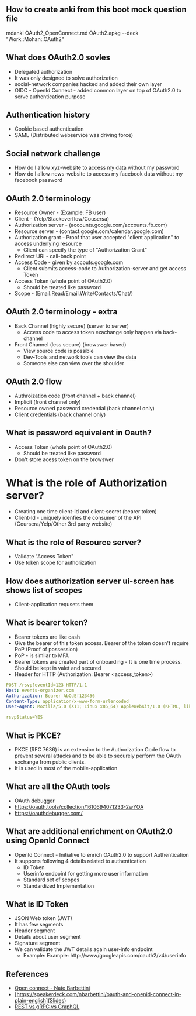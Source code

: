 ## How to create anki from this boot mock question file

mdanki OAuth2_OpenConnect.md OAuth2.apkg --deck "Work::Mohan::OAuth2"

## What does OAuth2.0 sovles

* Delegated authorization
* It was only designed to solve authorization
* social-network companies hacked and added their own layer
* OIDC - OpenId Connect - added common layer on top of OAuth2.0 to serve authentication purpose


## Authentication history

* Cookie based authentication
* SAML (Distributed webservice was driving force)

## Social network challenge

* How do I allow xyz-website to access my data without my password
* How do I allow news-website to access my facebook data without my facebook password

## OAuth 2.0 terminology

* Resource Owner - (Example: FB user)
* Client - (Yelp/Stackoverflow/Cousersa)
* Authorization server - (accounts.google.com/accounts.fb.com)
* Resource server - (contact.google.com/calendar.google.com)
* Authorization grant - Proof that user accepted "client application" to access underlying resource
  * Client can specify the type of "Authorization Grant"
* Redirect URI - call-back point
* Access Code - given by accouts.google.com
  * Client submits access-code to Authorization-server and get access Token
* Access Token (whole point of OAuth2.0)
  * Should be treated like password
* Scope - (Email.Read/Email.Write/Contacts/Chat/)

## OAuth 2.0 terminology - extra

* Back Channel (highly secure) (server to server)
  * Access code to access token exachange only happen via back-channel
* Front Channel (less secure) (browswer based)
  * View source code is possible
  * Dev-Tools and network tools can view the data
  * Someone else can view over the shoulder


## OAuth 2.0 flow

* Authroization code (front channel + back channel)
* Implicit (front channel only)
* Resource owned password credential (back channel only)
* Client credentials (back channel only)



## What is password equivalent in Oauth?

* Access Token (whole point of OAuth2.0)
  * Should be treated like password
* Don't store acess token on the browswer

# What is the role of Authorization server?

* Creating one time client-Id and client-secret (bearer token)
* Client-Id - uniquely idenfies the consumer of the API (Coursera/Yelp/Other 3rd party website)


## What is the role of Resource server?

* Validate "Access Token"
* Use token scope for authorization



## How does authorization server ui-screen has shows list of scopes

* Client-application requsets them


## What is bearer token?


* Bearer tokens are like cash
* Give the bearer of this token access. Bearer of the token doesn't require PoP (Proof of possession)
* PoP - is similar to MFA
* Bearer tokens are created part of onboarding - It is one time process. Should be kept in valet and secured
* Header for HTTP (Authorization: Bearer <access_token>)
```yaml
POST /rsvp?eventId=123 HTTP/1.1
Host: events-organizer.com
Authorization: Bearer AbCdEf123456
Content-Type: application/x-www-form-urlencoded
User-Agent: Mozilla/5.0 (X11; Linux x86_64) AppleWebKit/1.0 (KHTML, like Gecko; Gmail Actions)

rsvpStatus=YES
```

## What is PKCE?

* PKCE (RFC 7636) is an extension to the Authorization Code flow to prevent several attacks and to be able to securely perform the OAuth exchange from public clients.
* It is used in most of the mobile-application


## What are all the OAuth tools

* OAuth debugger
* https://oauth.tools/collection/1610694071233-2wYOA
* https://oauthdebugger.com/


## What are additional enrichment on OAuth2.0 using OpenId Connect

* OpenId Connect - Initiative to enrich OAuth2.0 to support Authentication
* It supports following 4 details related to authentication
  * ID Token
  * Userinfo endpoint for getting more user information
  * Standard set of scopes
  * Standardized Implementation

## What is ID Token

* JSON Web token (JWT)
* It has few segments
* Header segment
* Details about user segment
* Signature segment
* We can validate the JWT details again user-info endpoint
  * Example: Example: http://www/googleapis.com/oauth2/v4/userinfo



## References

* [Open connect  - Nate Barbettini](https://youtu.be/996OiexHze0)
* [https://speakerdeck.com/nbarbettini/oauth-and-openid-connect-in-plain-english](Slides)
* [REST vs gRPC vs GraphQL](https://speakerdeck.com/nbarbettini/api-throwdown-rpc-vs-rest-vs-graphql?slide=49)